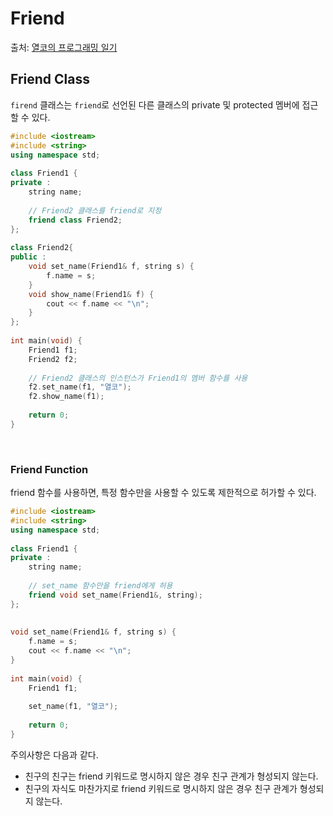 # Friend

출처: [열코의 프로그래밍 일기](https://yeolco.tistory.com/116)

## Friend Class

`firend` 클래스는 `friend`로 선언된 다른 클래스의 private 및 protected 멤버에 접근할 수 있다. 

```cpp
#include <iostream>
#include <string>
using namespace std;
 
class Friend1 {
private :
    string name;
 
  	// Friend2 클래스를 friend로 지정
    friend class Friend2;
};
 
class Friend2{
public : 
    void set_name(Friend1& f, string s) {
        f.name = s;
    }
    void show_name(Friend1& f) {
        cout << f.name << "\n";
    }
};
 
int main(void) {
    Friend1 f1;
    Friend2 f2;
 		
  	// Friend2 클래스의 인스턴스가 Friend1의 멤버 함수를 사용
    f2.set_name(f1, "열코");
    f2.show_name(f1);
 
    return 0;
}
```

<br>

### Friend Function

friend 함수를 사용하면, 특정 함수만을 사용할 수 있도록 제한적으로 허가할 수 있다.

```cpp
#include <iostream>
#include <string>
using namespace std;
 
class Friend1 {
private :
    string name;
 		
  	// set_name 함수만을 friend에게 허용
    friend void set_name(Friend1&, string);
};
 
 
void set_name(Friend1& f, string s) {
    f.name = s;
    cout << f.name << "\n";
}
 
int main(void) {
    Friend1 f1;
 
    set_name(f1, "열코");
 
    return 0;
}
```

주의사항은 다음과 같다.

- 친구의 친구는 friend 키워드로 명시하지 않은 경우 친구 관계가 형성되지 않는다.
- 친구의 자식도 마찬가지로 friend 키워드로 명시하지 않은 경우 친구 관계가 형성되지 않는다.